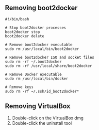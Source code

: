 ## Removing boot2docker
```
#!/bin/bash

# Stop boot2docker processes
boot2docker stop
boot2docker delete

# Remove boot2docker executable
sudo rm /usr/local/bin/boot2docker

# Remove boot2docker ISO and socket files
sudo rm -rf ~/.boot2docker
sudo rm -rf /usr/local/share/boot2docker

# Remove Docker executable
sudo rm /usr/local/bin/docker

# Remove keys
sudo rm -rf ~/.ssh/id_boot2docker*
```

## Removing VirtualBox
1. Double-click on the VirtualBox dmg
2. Double-click the uninstall tool